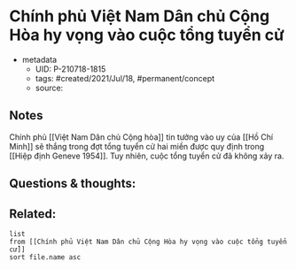 # Chính phủ Việt Nam Dân chủ Cộng Hòa hy vọng vào cuộc tổng tuyển cử

- metadata
	- UID: P-210718-1815
	- tags: #created/2021/Jul/18, #permanent/concept 
	- source: 

## Notes
Chính phủ [[Việt Nam Dân chủ Cộng hòa]] tin tưởng vào uy của [[Hồ Chí Minh]] sẽ thắng trong đợt tổng tuyển cử hai miền được quy định trong [[Hiệp định Geneve 1954]]. Tuy nhiên, cuộc tổng tuyển cử đã không xảy ra.

## Questions & thoughts:


## Related:
```dataview
list
from [[Chính phủ Việt Nam Dân chủ Cộng Hòa hy vọng vào cuộc tổng tuyển cử]]
sort file.name asc
```
